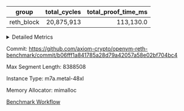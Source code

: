 | group | total_cycles | total_proof_time_ms |
| --- | --- | --- |
| reth_block | <div style='text-align: right'>20,875,913</div>  | <div style='text-align: right'>113,130.0</div>  |


<details>
<summary>Detailed Metrics</summary>

| air_name | block_number | constraints | interactions | quotient_deg |
| --- | --- | --- | --- | --- |
| ProgramAir | 21345144 | <div style='text-align: right'>4</div>  | <div style='text-align: right'>1</div>  | <div style='text-align: right'>1</div>  |
| VmConnectorAir | 21345144 | <div style='text-align: right'>8</div>  | <div style='text-align: right'>3</div>  | <div style='text-align: right'>4</div>  |
| PersistentBoundaryAir<8> | 21345144 | <div style='text-align: right'>5</div>  | <div style='text-align: right'>3</div>  | <div style='text-align: right'>4</div>  |
| MemoryMerkleAir<8> | 21345144 | <div style='text-align: right'>38</div>  | <div style='text-align: right'>4</div>  | <div style='text-align: right'>4</div>  |
| AccessAdapterAir<2> | 21345144 | <div style='text-align: right'>12</div>  | <div style='text-align: right'>5</div>  | <div style='text-align: right'>4</div>  |
| AccessAdapterAir<4> | 21345144 | <div style='text-align: right'>12</div>  | <div style='text-align: right'>5</div>  | <div style='text-align: right'>4</div>  |
| AccessAdapterAir<8> | 21345144 | <div style='text-align: right'>12</div>  | <div style='text-align: right'>5</div>  | <div style='text-align: right'>4</div>  |
| AccessAdapterAir<16> | 21345144 | <div style='text-align: right'>12</div>  | <div style='text-align: right'>5</div>  | <div style='text-align: right'>4</div>  |
| AccessAdapterAir<32> | 21345144 | <div style='text-align: right'>12</div>  | <div style='text-align: right'>5</div>  | <div style='text-align: right'>4</div>  |
| AccessAdapterAir<64> | 21345144 | <div style='text-align: right'>12</div>  | <div style='text-align: right'>5</div>  | <div style='text-align: right'>4</div>  |
| VmAirWrapper<Rv32VecHeapAdapterAir<1, 2, 2, 32, 32>, FieldExpressionCoreAir> | 21345144 | <div style='text-align: right'>346</div>  | <div style='text-align: right'>411</div>  | <div style='text-align: right'>4</div>  |
| VmAirWrapper<Rv32VecHeapAdapterAir<2, 2, 2, 32, 32>, FieldExpressionCoreAir> | 21345144 | <div style='text-align: right'>351</div>  | <div style='text-align: right'>422</div>  | <div style='text-align: right'>4</div>  |
| VmAirWrapper<Rv32VecHeapAdapterAir<2, 12, 12, 32, 32>, FieldExpressionCoreAir> | 21345144 | <div style='text-align: right'>3,323</div>  | <div style='text-align: right'>4,370</div>  | <div style='text-align: right'>4</div>  |
| VmAirWrapper<Rv32VecHeapTwoReadsAdapterAir<12, 10, 12, 32, 32>, FieldExpressionCoreAir> | 21345144 | <div style='text-align: right'>3,023</div>  | <div style='text-align: right'>3,977</div>  | <div style='text-align: right'>4</div>  |
| VmAirWrapper<Rv32VecHeapAdapterAir<2, 4, 10, 32, 32>, FieldExpressionCoreAir> | 21345144 | <div style='text-align: right'>988</div>  | <div style='text-align: right'>1,303</div>  | <div style='text-align: right'>4</div>  |
| VmAirWrapper<Rv32VecHeapTwoReadsAdapterAir<4, 2, 4, 32, 32>, FieldExpressionCoreAir> | 21345144 | <div style='text-align: right'>423</div>  | <div style='text-align: right'>565</div>  | <div style='text-align: right'>4</div>  |
| VmAirWrapper<Rv32VecHeapAdapterAir<2, 4, 12, 32, 32>, FieldExpressionCoreAir> | 21345144 | <div style='text-align: right'>2,221</div>  | <div style='text-align: right'>2,903</div>  | <div style='text-align: right'>4</div>  |
| VmAirWrapper<Rv32VecHeapAdapterAir<1, 4, 8, 32, 32>, FieldExpressionCoreAir> | 21345144 | <div style='text-align: right'>1,310</div>  | <div style='text-align: right'>1,716</div>  | <div style='text-align: right'>4</div>  |
| VmAirWrapper<Rv32IsEqualModAdapterAir<2, 1, 32, 32>, ModularIsEqualCoreAir<32, 4, 8> | 21345144 | <div style='text-align: right'>217</div>  | <div style='text-align: right'>25</div>  | <div style='text-align: right'>4</div>  |
| VmAirWrapper<Rv32VecHeapAdapterAir<2, 1, 1, 32, 32>, ModularMulDivCoreAir> | 21345144 | <div style='text-align: right'>149</div>  | <div style='text-align: right'>156</div>  | <div style='text-align: right'>4</div>  |
| VmAirWrapper<Rv32VecHeapAdapterAir<2, 1, 1, 32, 32>, ModularAddSubCoreAir> | 21345144 | <div style='text-align: right'>103</div>  | <div style='text-align: right'>94</div>  | <div style='text-align: right'>4</div>  |
| VmAirWrapper<Rv32HeapAdapterAir<2, 32, 32>, ShiftCoreAir<32, 8> | 21345144 | <div style='text-align: right'>2,141</div>  | <div style='text-align: right'>79</div>  | <div style='text-align: right'>4</div>  |
| VmAirWrapper<Rv32HeapAdapterAir<2, 32, 32>, MultiplicationCoreAir<32, 8> | 21345144 | <div style='text-align: right'>41</div>  | <div style='text-align: right'>61</div>  | <div style='text-align: right'>4</div>  |
| VmAirWrapper<Rv32HeapBranchAdapterAir<2, 32>, BranchLessThanCoreAir<32, 8> | 21345144 | <div style='text-align: right'>125</div>  | <div style='text-align: right'>22</div>  | <div style='text-align: right'>4</div>  |
| VmAirWrapper<Rv32HeapBranchAdapterAir<2, 32>, BranchEqualCoreAir<32> | 21345144 | <div style='text-align: right'>54</div>  | <div style='text-align: right'>20</div>  | <div style='text-align: right'>4</div>  |
| VmAirWrapper<Rv32HeapAdapterAir<2, 32, 32>, LessThanCoreAir<32, 8> | 21345144 | <div style='text-align: right'>121</div>  | <div style='text-align: right'>31</div>  | <div style='text-align: right'>4</div>  |
| VmAirWrapper<Rv32HeapAdapterAir<2, 32, 32>, BaseAluCoreAir<32, 8> | 21345144 | <div style='text-align: right'>110</div>  | <div style='text-align: right'>61</div>  | <div style='text-align: right'>4</div>  |
| VmAirWrapper<Rv32MultAdapterAir, DivRemCoreAir<4, 8> | 21345144 | <div style='text-align: right'>76</div>  | <div style='text-align: right'>25</div>  | <div style='text-align: right'>4</div>  |
| VmAirWrapper<Rv32MultAdapterAir, MulHCoreAir<4, 8> | 21345144 | <div style='text-align: right'>26</div>  | <div style='text-align: right'>24</div>  | <div style='text-align: right'>4</div>  |
| VmAirWrapper<Rv32MultAdapterAir, MultiplicationCoreAir<4, 8> | 21345144 | <div style='text-align: right'>17</div>  | <div style='text-align: right'>19</div>  | <div style='text-align: right'>4</div>  |
| RangeTupleCheckerAir<2> | 21345144 | <div style='text-align: right'>4</div>  | <div style='text-align: right'>1</div>  | <div style='text-align: right'>1</div>  |
| KeccakVmAir | 21345144 | <div style='text-align: right'>4,411</div>  | <div style='text-align: right'>321</div>  | <div style='text-align: right'>4</div>  |
| VmAirWrapper<Rv32HintStoreAdapterAir, Rv32HintStoreCoreAir> | 21345144 | <div style='text-align: right'>13</div>  | <div style='text-align: right'>15</div>  | <div style='text-align: right'>4</div>  |
| VmAirWrapper<Rv32RdWriteAdapterAir, Rv32AuipcCoreAir> | 21345144 | <div style='text-align: right'>12</div>  | <div style='text-align: right'>11</div>  | <div style='text-align: right'>4</div>  |
| VmAirWrapper<Rv32JalrAdapterAir, Rv32JalrCoreAir> | 21345144 | <div style='text-align: right'>16</div>  | <div style='text-align: right'>16</div>  | <div style='text-align: right'>4</div>  |
| VmAirWrapper<Rv32CondRdWriteAdapterAir, Rv32JalLuiCoreAir> | 21345144 | <div style='text-align: right'>17</div>  | <div style='text-align: right'>10</div>  | <div style='text-align: right'>4</div>  |
| VmAirWrapper<Rv32BranchAdapterAir, BranchLessThanCoreAir<4, 8> | 21345144 | <div style='text-align: right'>35</div>  | <div style='text-align: right'>13</div>  | <div style='text-align: right'>2</div>  |
| VmAirWrapper<Rv32BranchAdapterAir, BranchEqualCoreAir<4> | 21345144 | <div style='text-align: right'>20</div>  | <div style='text-align: right'>11</div>  | <div style='text-align: right'>2</div>  |
| VmAirWrapper<Rv32LoadStoreAdapterAir, LoadSignExtendCoreAir<4, 8> | 21345144 | <div style='text-align: right'>24</div>  | <div style='text-align: right'>18</div>  | <div style='text-align: right'>4</div>  |
| VmAirWrapper<Rv32LoadStoreAdapterAir, LoadStoreCoreAir<4> | 21345144 | <div style='text-align: right'>30</div>  | <div style='text-align: right'>17</div>  | <div style='text-align: right'>4</div>  |
| VmAirWrapper<Rv32BaseAluAdapterAir, ShiftCoreAir<4, 8> | 21345144 | <div style='text-align: right'>84</div>  | <div style='text-align: right'>23</div>  | <div style='text-align: right'>4</div>  |
| VmAirWrapper<Rv32BaseAluAdapterAir, LessThanCoreAir<4, 8> | 21345144 | <div style='text-align: right'>35</div>  | <div style='text-align: right'>17</div>  | <div style='text-align: right'>4</div>  |
| VmAirWrapper<Rv32BaseAluAdapterAir, BaseAluCoreAir<4, 8> | 21345144 | <div style='text-align: right'>34</div>  | <div style='text-align: right'>19</div>  | <div style='text-align: right'>4</div>  |
| BitwiseOperationLookupAir<8> | 21345144 | <div style='text-align: right'>4</div>  | <div style='text-align: right'>2</div>  | <div style='text-align: right'>2</div>  |
| PhantomAir | 21345144 | <div style='text-align: right'>4</div>  | <div style='text-align: right'>3</div>  | <div style='text-align: right'>4</div>  |
| Poseidon2VmAir<BabyBearParameters> | 21345144 | <div style='text-align: right'>517</div>  | <div style='text-align: right'>32</div>  | <div style='text-align: right'>4</div>  |
| VariableRangeCheckerAir | 21345144 | <div style='text-align: right'>4</div>  | <div style='text-align: right'>1</div>  | <div style='text-align: right'>1</div>  |

| group | block_number | segment | stark_prove_excluding_trace_time_ms | total_cells | total_cycles | trace_gen_time_ms |
| --- | --- | --- | --- | --- | --- | --- |
| reth_block | 21345144 | 0 | <div style='text-align: right'>113,130.0</div>  | <div style='text-align: right'>3,775,970,861</div>  | <div style='text-align: right'>20,875,913</div>  | <div style='text-align: right'>21,716.0</div>  |

| group | block_number | execute_time_ms | num_segments |
| --- | --- | --- | --- |
| reth_block | 21345144 | <div style='text-align: right'>37,941.0</div>  | <div style='text-align: right'>1</div>  |

| group | air_name | block_number | segment | cells | main_cols | perm_cols | prep_cols | rows |
| --- | --- | --- | --- | --- | --- | --- | --- | --- |
| reth_block | ProgramAir | 21345144 | 0 | <div style='text-align: right'>9,437,184</div>  | <div style='text-align: right'>10</div>  | <div style='text-align: right'>8</div>  |  | <div style='text-align: right'>524,288</div>  |
| reth_block | VmConnectorAir | 21345144 | 0 | <div style='text-align: right'>24</div>  | <div style='text-align: right'>4</div>  | <div style='text-align: right'>8</div>  | <div style='text-align: right'>1</div>  | <div style='text-align: right'>2</div>  |
| reth_block | PersistentBoundaryAir<8> | 21345144 | 0 | <div style='text-align: right'>29,360,128</div>  | <div style='text-align: right'>20</div>  | <div style='text-align: right'>8</div>  |  | <div style='text-align: right'>1,048,576</div>  |
| reth_block | MemoryMerkleAir<8> | 21345144 | 0 | <div style='text-align: right'>46,137,344</div>  | <div style='text-align: right'>32</div>  | <div style='text-align: right'>12</div>  |  | <div style='text-align: right'>1,048,576</div>  |
| reth_block | AccessAdapterAir<2> | 21345144 | 0 | <div style='text-align: right'>884,736</div>  | <div style='text-align: right'>11</div>  | <div style='text-align: right'>16</div>  |  | <div style='text-align: right'>32,768</div>  |
| reth_block | AccessAdapterAir<4> | 21345144 | 0 | <div style='text-align: right'>475,136</div>  | <div style='text-align: right'>13</div>  | <div style='text-align: right'>16</div>  |  | <div style='text-align: right'>16,384</div>  |
| reth_block | AccessAdapterAir<8> | 21345144 | 0 | <div style='text-align: right'>34,603,008</div>  | <div style='text-align: right'>17</div>  | <div style='text-align: right'>16</div>  |  | <div style='text-align: right'>1,048,576</div>  |
| reth_block | AccessAdapterAir<16> | 21345144 | 0 | <div style='text-align: right'>5,373,952</div>  | <div style='text-align: right'>25</div>  | <div style='text-align: right'>16</div>  |  | <div style='text-align: right'>131,072</div>  |
| reth_block | AccessAdapterAir<32> | 21345144 | 0 | <div style='text-align: right'>3,735,552</div>  | <div style='text-align: right'>41</div>  | <div style='text-align: right'>16</div>  |  | <div style='text-align: right'>65,536</div>  |
| reth_block | VmAirWrapper<Rv32VecHeapAdapterAir<1, 2, 2, 32, 32>, FieldExpressionCoreAir> | 21345144 | 0 | <div style='text-align: right'>1,964,032</div>  | <div style='text-align: right'>543</div>  | <div style='text-align: right'>416</div>  |  | <div style='text-align: right'>2,048</div>  |
| reth_block | VmAirWrapper<Rv32VecHeapAdapterAir<2, 2, 2, 32, 32>, FieldExpressionCoreAir> | 21345144 | 0 | <div style='text-align: right'>2,144,256</div>  | <div style='text-align: right'>619</div>  | <div style='text-align: right'>428</div>  |  | <div style='text-align: right'>2,048</div>  |
| reth_block | VmAirWrapper<Rv32IsEqualModAdapterAir<2, 1, 32, 32>, ModularIsEqualCoreAir<32, 4, 8> | 21345144 | 0 | <div style='text-align: right'>1,622,016</div>  | <div style='text-align: right'>166</div>  | <div style='text-align: right'>32</div>  |  | <div style='text-align: right'>8,192</div>  |
| reth_block | VmAirWrapper<Rv32VecHeapAdapterAir<2, 1, 1, 32, 32>, ModularMulDivCoreAir> | 21345144 | 0 | <div style='text-align: right'>13,472</div>  | <div style='text-align: right'>261</div>  | <div style='text-align: right'>160</div>  |  | <div style='text-align: right'>32</div>  |
| reth_block | VmAirWrapper<Rv32VecHeapAdapterAir<2, 1, 1, 32, 32>, ModularAddSubCoreAir> | 21345144 | 0 | <div style='text-align: right'>4,784</div>  | <div style='text-align: right'>199</div>  | <div style='text-align: right'>100</div>  |  | <div style='text-align: right'>16</div>  |
| reth_block | VmAirWrapper<Rv32HeapAdapterAir<2, 32, 32>, ShiftCoreAir<32, 8> | 21345144 | 0 | <div style='text-align: right'>665,600</div>  | <div style='text-align: right'>241</div>  | <div style='text-align: right'>84</div>  |  | <div style='text-align: right'>2,048</div>  |
| reth_block | VmAirWrapper<Rv32HeapAdapterAir<2, 32, 32>, MultiplicationCoreAir<32, 8> | 21345144 | 0 | <div style='text-align: right'>299,008</div>  | <div style='text-align: right'>164</div>  | <div style='text-align: right'>128</div>  |  | <div style='text-align: right'>1,024</div>  |
| reth_block | VmAirWrapper<Rv32HeapBranchAdapterAir<2, 32>, BranchEqualCoreAir<32> | 21345144 | 0 | <div style='text-align: right'>1,376,256</div>  | <div style='text-align: right'>124</div>  | <div style='text-align: right'>44</div>  |  | <div style='text-align: right'>8,192</div>  |
| reth_block | VmAirWrapper<Rv32HeapAdapterAir<2, 32, 32>, LessThanCoreAir<32, 8> | 21345144 | 0 | <div style='text-align: right'>419,840</div>  | <div style='text-align: right'>169</div>  | <div style='text-align: right'>36</div>  |  | <div style='text-align: right'>2,048</div>  |
| reth_block | VmAirWrapper<Rv32HeapAdapterAir<2, 32, 32>, BaseAluCoreAir<32, 8> | 21345144 | 0 | <div style='text-align: right'>2,424,832</div>  | <div style='text-align: right'>168</div>  | <div style='text-align: right'>128</div>  |  | <div style='text-align: right'>8,192</div>  |
| reth_block | VmAirWrapper<Rv32MultAdapterAir, DivRemCoreAir<4, 8> | 21345144 | 0 | <div style='text-align: right'>115,712</div>  | <div style='text-align: right'>57</div>  | <div style='text-align: right'>56</div>  |  | <div style='text-align: right'>1,024</div>  |
| reth_block | VmAirWrapper<Rv32MultAdapterAir, MulHCoreAir<4, 8> | 21345144 | 0 | <div style='text-align: right'>5,963,776</div>  | <div style='text-align: right'>39</div>  | <div style='text-align: right'>52</div>  |  | <div style='text-align: right'>65,536</div>  |
| reth_block | VmAirWrapper<Rv32MultAdapterAir, MultiplicationCoreAir<4, 8> | 21345144 | 0 | <div style='text-align: right'>9,830,400</div>  | <div style='text-align: right'>31</div>  | <div style='text-align: right'>44</div>  |  | <div style='text-align: right'>131,072</div>  |
| reth_block | RangeTupleCheckerAir<2> | 21345144 | 0 | <div style='text-align: right'>18,874,368</div>  | <div style='text-align: right'>1</div>  | <div style='text-align: right'>8</div>  | <div style='text-align: right'>2</div>  | <div style='text-align: right'>2,097,152</div>  |
| reth_block | KeccakVmAir | 21345144 | 0 | <div style='text-align: right'>499,646,464</div>  | <div style='text-align: right'>3,164</div>  | <div style='text-align: right'>648</div>  |  | <div style='text-align: right'>131,072</div>  |
| reth_block | VmAirWrapper<Rv32HintStoreAdapterAir, Rv32HintStoreCoreAir> | 21345144 | 0 | <div style='text-align: right'>12,058,624</div>  | <div style='text-align: right'>26</div>  | <div style='text-align: right'>20</div>  |  | <div style='text-align: right'>262,144</div>  |
| reth_block | VmAirWrapper<Rv32RdWriteAdapterAir, Rv32AuipcCoreAir> | 21345144 | 0 | <div style='text-align: right'>4,849,664</div>  | <div style='text-align: right'>21</div>  | <div style='text-align: right'>16</div>  |  | <div style='text-align: right'>131,072</div>  |
| reth_block | VmAirWrapper<Rv32JalrAdapterAir, Rv32JalrCoreAir> | 21345144 | 0 | <div style='text-align: right'>25,165,824</div>  | <div style='text-align: right'>28</div>  | <div style='text-align: right'>20</div>  |  | <div style='text-align: right'>524,288</div>  |
| reth_block | VmAirWrapper<Rv32CondRdWriteAdapterAir, Rv32JalLuiCoreAir> | 21345144 | 0 | <div style='text-align: right'>22,020,096</div>  | <div style='text-align: right'>18</div>  | <div style='text-align: right'>24</div>  |  | <div style='text-align: right'>524,288</div>  |
| reth_block | VmAirWrapper<Rv32BranchAdapterAir, BranchLessThanCoreAir<4, 8> | 21345144 | 0 | <div style='text-align: right'>134,217,728</div>  | <div style='text-align: right'>32</div>  | <div style='text-align: right'>32</div>  |  | <div style='text-align: right'>2,097,152</div>  |
| reth_block | VmAirWrapper<Rv32BranchAdapterAir, BranchEqualCoreAir<4> | 21345144 | 0 | <div style='text-align: right'>113,246,208</div>  | <div style='text-align: right'>26</div>  | <div style='text-align: right'>28</div>  |  | <div style='text-align: right'>2,097,152</div>  |
| reth_block | VmAirWrapper<Rv32LoadStoreAdapterAir, LoadSignExtendCoreAir<4, 8> | 21345144 | 0 | <div style='text-align: right'>78,643,200</div>  | <div style='text-align: right'>35</div>  | <div style='text-align: right'>40</div>  |  | <div style='text-align: right'>1,048,576</div>  |
| reth_block | VmAirWrapper<Rv32LoadStoreAdapterAir, LoadStoreCoreAir<4> | 21345144 | 0 | <div style='text-align: right'>671,088,640</div>  | <div style='text-align: right'>40</div>  | <div style='text-align: right'>40</div>  |  | <div style='text-align: right'>8,388,608</div>  |
| reth_block | VmAirWrapper<Rv32BaseAluAdapterAir, ShiftCoreAir<4, 8> | 21345144 | 0 | <div style='text-align: right'>84,934,656</div>  | <div style='text-align: right'>53</div>  | <div style='text-align: right'>28</div>  |  | <div style='text-align: right'>1,048,576</div>  |
| reth_block | VmAirWrapper<Rv32BaseAluAdapterAir, LessThanCoreAir<4, 8> | 21345144 | 0 | <div style='text-align: right'>31,981,568</div>  | <div style='text-align: right'>37</div>  | <div style='text-align: right'>24</div>  |  | <div style='text-align: right'>524,288</div>  |
| reth_block | VmAirWrapper<Rv32BaseAluAdapterAir, BaseAluCoreAir<4, 8> | 21345144 | 0 | <div style='text-align: right'>671,088,640</div>  | <div style='text-align: right'>36</div>  | <div style='text-align: right'>44</div>  |  | <div style='text-align: right'>8,388,608</div>  |
| reth_block | BitwiseOperationLookupAir<8> | 21345144 | 0 | <div style='text-align: right'>655,360</div>  | <div style='text-align: right'>2</div>  | <div style='text-align: right'>8</div>  | <div style='text-align: right'>3</div>  | <div style='text-align: right'>65,536</div>  |
| reth_block | PhantomAir | 21345144 | 0 | <div style='text-align: right'>458,752</div>  | <div style='text-align: right'>6</div>  | <div style='text-align: right'>8</div>  |  | <div style='text-align: right'>32,768</div>  |
| reth_block | Poseidon2VmAir<BabyBearParameters> | 21345144 | 0 | <div style='text-align: right'>1,247,805,440</div>  | <div style='text-align: right'>559</div>  | <div style='text-align: right'>36</div>  |  | <div style='text-align: right'>2,097,152</div>  |
| reth_block | VariableRangeCheckerAir | 21345144 | 0 | <div style='text-align: right'>2,359,296</div>  | <div style='text-align: right'>1</div>  | <div style='text-align: right'>8</div>  | <div style='text-align: right'>2</div>  | <div style='text-align: right'>262,144</div>  |

| group | total_cycles | total_proof_time_ms |
| --- | --- | --- |
| reth_block | <div style='text-align: right'>20,875,913</div>  | <div style='text-align: right'>113,130.0</div>  |

</details>



Commit: https://github.com/axiom-crypto/openvm-reth-benchmark/commit/b06fff1a841785a28d79a42057a58e02bf704bc4

Max Segment Length: 8388508

Instance Type: m7a.metal-48xl

Memory Allocator: mimalloc

[Benchmark Workflow](https://github.com/axiom-crypto/openvm-reth-benchmark/actions/runs/12387173926)
